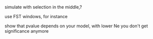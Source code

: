 
simulate with selection in the middle,?

use FST windows, for instance

show that pvalue depends on your model, with lower Ne you don't get significance anymore






